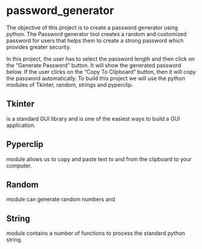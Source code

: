 # password_generator
 
The objective of this project is to create a password generator using python. The Password generator tool creates a random and customized password for users that helps them to create a strong password which provides greater security.

In this project, the user has to select the password length and then click on the “Generate Password” button. It will show the generated password below. If the user clicks on the “Copy To Clipboard” button, then it will copy the password automatically. To build this project we will use the python modules of Tkinter, random, strings and pyperclip.

## Tkinter 
is a standard GUI library and is one of the easiest ways to build a GUI application. 

## Pyperclip 
module allows us to copy and paste text to and from the clipboard to your computer. 

## Random 
module can generate random numbers and 

## String 
module contains a number of functions to process the standard python string.

